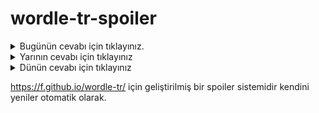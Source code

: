 # wordle-tr-spoiler

<details>
  <summary>Bugünün cevabı için tıklayınız.</summary>
  <br>
    <b> patoz </b>
</details>

<details>
  <summary>Yarının cevabı için tıklayınız</summary>
  <br>
   <b> aleyh </b>
</details>

<details>
  <summary>Dünün cevabı için tıklayınız </summary>
  <br>
  <b> tutuş </b>
</details>

https://f.github.io/wordle-tr/ için geliştirilmiş bir spoiler sistemidir kendini yeniler otomatik olarak.

